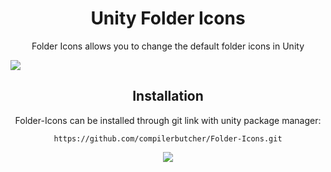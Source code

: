 <!----------------------------------------------------Main Header Part------------------------------------------------------------------ -->
<h1 align="center">Unity Folder Icons</h1>

<p align="center"> Folder Icons allows you to change the default folder icons in Unity </p>
<img src="https://github.com/compilerbutcher/Folder-Icons/assets/97310008/6505017d-5228-43ce-9d02-a574aa1df4ac.png">
<!-- ------------------------------------------------------------------------------------------------------------------------------- -->




<!----------------------------------------------------Installation Part------------------------------------------------------------------ -->
<h2 align="center">Installation</h2>
<p align="center">Folder-Icons can be installed through git link with unity package manager:</p>
<div align="center">

 ```
https://github.com/compilerbutcher/Folder-Icons.git
```
</div>
<div align="center">
<img src="https://github.com/compilerbutcher/Unity-Folder-Icons/assets/97310008/c3033d26-aa95-4143-9a2d-22d0e56b6126.png">
</div>
<!-- ------------------------------------------------------------------------------------------------------------------------------- -->



